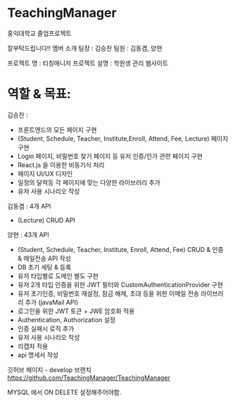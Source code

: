 # TeachingManager
홍익대학교 졸업프로젝트

잘부탁드립니다!!
멤버 소개
팀장 : 김승찬
팀원 : 김동겸, 양현

프로젝트 명 :  티칭매니저
프로젝트 설명 : 학원생 관리 웹사이트

# 역할 & 목표:

김승찬 : 
- 프론트엔드의 모든 페이지 구현
- (Student, Schedule, Teacher, Institute,Enroll, Attend, Fee, Lecture) 페이지 구현
- Login 페이지, 비밀번호 찾기 페이지 등 유저 인증/인가 관련 페이지 구현
- React.js 을 이용한 비동기식 처리
- 페이지 UI/UX 디자인
- 일정의 달력등 각 페이지에 맞는 다양한 라이브러리 추가
- 유저 사용 시나리오 작성


김동겸 : 4개 API
- (Lecture) CRUD API 


양현 : 43개 API
- (Student, Schedule, Teacher, Institute, Enroll, Attend, Fee) CRUD & 인증 & 메일전송 API 작성 
- DB 초기 세팅 & 등록
- 유저 타입별로 도메인 별도 구현
- 유저 2개 타입 인증을 위한  JWT 필터와 CustomAuthenticationProvider 구현
- 유저 초기인증, 비밀번호 재설정, 잠금 해제, 초대 등을 위한 이메일 전송 라이브러리 추가 (javaMail API)
- 로그인을 위한 JWT 토큰 +  JWE 암호화 적용
- Authentication, Authorization 설정
- 인증 실패시 로직 추가
- 유저 사용 시나리오 작성
- 리캡챠 적용
- api 명세서 작성




깃허브 페이지 - develop 브랜치
https://github.com/TeachingManager/TeachingManager


MYSQL 에서 ON DELETE 설정해주어야함.
